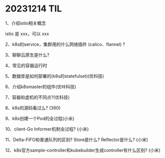 # 20231214 TIL

1、介绍istio相关概念

istio 是 xxx，可以 xxx

2、k8s的service，集群用的什么网络插件 (calico、flannel) ?



3、聊聊云原生是什么?



4、常见的容器运行时



5、数据库是如何部署的(k8s的statefulset)(优科技)

6、介绍k8smaster的组件(优咔科技)

7、容器和虚机的不同点?(优科技)

8、k8s的源码看过么? (360)

9、k8s创建一个Pod的全过程(小米)

10、client-Go Informer机制全过程? (小米)

11、Delta-FIFO和普通队列的区别? Store是什么? Reflector是什么? (小米)

12、k8s官方sample-controller和kubebuilder生成controller有什么区别? (小米)